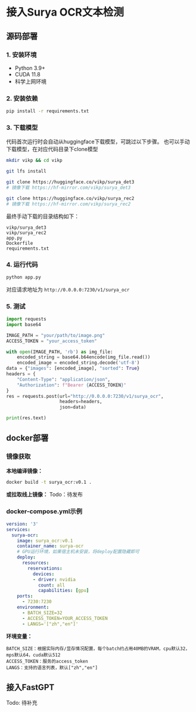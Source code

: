 # 接入Surya OCR文本检测

## 源码部署

### 1. 安装环境

- Python 3.9+
- CUDA 11.8
- 科学上网环境

### 2. 安装依赖

```bash
pip install -r requirements.txt
```

### 3. 下载模型

代码首次运行时会自动从huggingface下载模型，可跳过以下步骤。
也可以手动下载模型，在对应代码目录下clone模型

```sh
mkdir vikp && cd vikp

git lfs install

git clone https://huggingface.co/vikp/surya_det3
# 镜像下载 https://hf-mirror.com/vikp/surya_det3

git clone https://huggingface.co/vikp/surya_rec2
# 镜像下载 https://hf-mirror.com/vikp/surya_rec2
```

最终手动下载的目录结构如下：

```
vikp/surya_det3
vikp/surya_rec2
app.py
Dockerfile
requirements.txt
```

### 4. 运行代码

```bash
python app.py
```

对应请求地址为
`http://0.0.0.0:7230/v1/surya_ocr`

### 5. 测试

```python
import requests
import base64

IMAGE_PATH = "your/path/to/image.png"
ACCESS_TOKEN = "your_access_token"

with open(IMAGE_PATH, 'rb') as img_file:
    encoded_string = base64.b64encode(img_file.read())
    encoded_image = encoded_string.decode('utf-8')
data = {"images": [encoded_image], "sorted": True}
headers = {
    "Content-Type": "application/json",
    "Authorization": f"Bearer {ACCESS_TOKEN}"
}
res = requests.post(url="http://0.0.0.0:7230/v1/surya_ocr",
                    headers=headers,
                    json=data)

print(res.text)
```

## docker部署

### 镜像获取

**本地编译镜像：**
```bash
docker build -t surya_ocr:v0.1 .
```

**或拉取线上镜像：**
Todo：待发布

### docker-compose.yml示例
```yaml
version: '3'
services:
  surya-ocr:
    image: surya_ocr:v0.1
    container_name: surya-ocr
    # GPU运行环境，如果宿主机未安装，将deploy配置隐藏即可
    deploy:
      resources:
        reservations:
          devices:
          - driver: nvidia
            count: all
            capabilities: [gpu]
    ports:
      - 7230:7230
    environment:
      - BATCH_SIZE=32
      - ACCESS_TOKEN=YOUR_ACCESS_TOKEN
      - LANGS='["zh","en"]'
```
**环境变量：**
```
BATCH_SIZE：根据实际内存/显存情况配置，每个batch约占用40MB的VRAM，cpu默认32，mps默认64，cuda默认512
ACCESS_TOKEN：服务的access_token
LANGS：支持的语言列表，默认["zh","en"]
```

## 接入FastGPT

Todo: 待补充